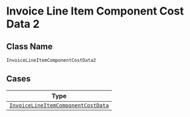 
# Invoice Line Item Component Cost Data 2

## Class Name

`InvoiceLineItemComponentCostData2`

## Cases

| Type |
|  --- |
| [`InvoiceLineItemComponentCostData`](../../../doc/models/invoice-line-item-component-cost-data.md) |

